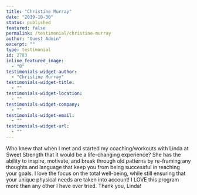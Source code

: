 ```yaml
---
title: "Christine Murray"
date: "2019-10-30"
status: published
featured: false
permalink: /testimonial/christine-murray
author: "Guest Admin"
excerpt: ""
type: testimonial
id: 2783
inline_featured_image:
  - "0"
testimonials-widget-author:
  - "Christine Murray"
testimonials-widget-title:
  - ""
testimonials-widget-location:
  - ""
testimonials-widget-company:
  - ""
testimonials-widget-email:
  - ""
testimonials-widget-url:
  - ""
---
```


Who knew that when I met and started my coaching/workouts with Linda at Sweet Strength that it would be a life-changing experience? She has the ability to inspire, motivate, and break through old patterns by re-framing any thoughts and language that keep you from being successful in reaching your goals. I love the focus on the total well-being, while still ensuring that your unique physical needs are taken into account! I LOVE this program more than any other I have ever tried. Thank you, Linda!
